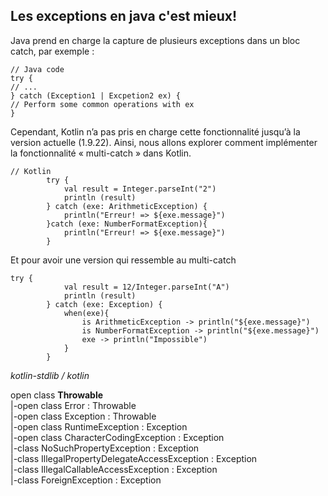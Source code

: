 ## Les exceptions en java c'est mieux!

Java prend en charge la capture de plusieurs exceptions dans un bloc catch, par exemple :

```
// Java code
try {
// ...
} catch (Exception1 | Excpetion2 ex) {
// Perform some common operations with ex
}
```

Cependant, Kotlin n’a pas pris en charge cette fonctionnalité jusqu’à la version actuelle (1.9.22). Ainsi, nous allons explorer comment implémenter la fonctionnalité « multi-catch » dans Kotlin.

```
// Kotlin
        try {
            val result = Integer.parseInt("2")
            println (result)
        } catch (exe: ArithmeticException) {
            println("Erreur! => ${exe.message}")
        }catch (exe: NumberFormatException){
            println("Erreur! => ${exe.message}")
        }
```

Et pour avoir une version qui ressemble au multi-catch
```
try {
            val result = 12/Integer.parseInt("A")
            println (result)
        } catch (exe: Exception) {
            when(exe){
                is ArithmeticException -> println("${exe.message}")
                is NumberFormatException -> println("${exe.message}")
                exe -> println("Impossible")
            }
        }
```
*kotlin-stdlib / kotlin*<br>

open class **Throwable**<br>
|-open class Error : Throwable<br>
|-open class Exception : Throwable<br>
|-open class RuntimeException : Exception<br>
|-open class CharacterCodingException : Exception<br>
|-class NoSuchPropertyException : Exception<br>
|-class IllegalPropertyDelegateAccessException : Exception<br>
|-class IllegalCallableAccessException : Exception<br>
|-class ForeignException : Exception<br>
